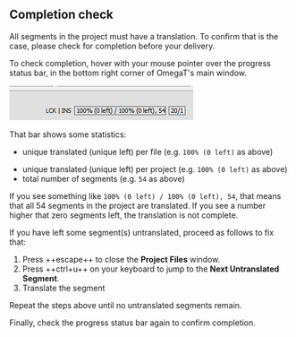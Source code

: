 ## Completion check

All segments in the project must have a translation. To confirm that is the case, please check for completion before your delivery.

To check completion, hover with your mouse pointer over the progress status bar, in the bottom right corner of OmegaT's main window.

![](../_assets/img/progress-status.png)
<!-- @todo: red square around the figures -->

That bar shows some statistics:

* unique translated (unique left) per file (e.g. `100% (0 left)` as above)
+ unique translated (unique left) per project (e.g. `100% (0 left)` as above)
+ total number of segments (e.g. `54` as above)
<!-- @todo: screenshot with labels showing what is what -->

If you see something like `100% (0 left) / 100% (0 left), 54`, that means that all 54 segments in the project are translated. If you see a number higher that zero segments left, the translation is not complete.

If you have left some segment(s) untranslated, proceed as follows to fix that:

1. Press ++escape++ to close the **Project Files** window.
2. Press ++ctrl+u++ on your keyboard to jump to the __Next Untranslated Segment__.
3. Translate the segment

Repeat the steps above until no untranslated segments remain.

Finally, check the progress status bar again to confirm completion.